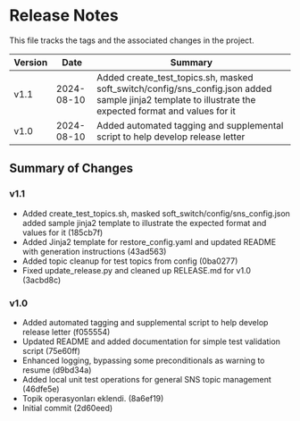 # Release Notes

This file tracks the tags and the associated changes in the project.

| Version | Date       | Summary                                                                 |
|---------|------------|-------------------------------------------------------------------------|
| v1.1 | 2024-08-10 | Added create_test_topics.sh, masked soft_switch/config/sns_config.json added sample jinja2 template to illustrate the expected format and values for it |
| v1.0 | 2024-08-10 | Added automated tagging and supplemental script to help develop release letter |

## Summary of Changes
### v1.1

- Added create_test_topics.sh, masked soft_switch/config/sns_config.json added sample jinja2 template to illustrate the expected format and values for it (185cb7f)
- Added Jinja2 template for restore_config.yaml and updated README with generation instructions (43ad563)
- Added topic cleanup for test topics from config (0ba0277)
- Fixed update_release.py and cleaned up RELEASE.md for v1.0 (3acbd8c)


### v1.0

- Added automated tagging and supplemental script to help develop release letter (f055554)
- Updated README and added documentation for simple test validation script (75e60ff)
- Enhanced logging, bypassing some preconditionals as warning to resume (d9bd34a)
- Added local unit test operations for general SNS topic management (46dfe5e)
- Topik operasyonları eklendi. (8a6ef19)
- Initial commit (2d60eed)


